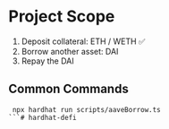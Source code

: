 # Project Scope

1. Deposit collateral: ETH / WETH  ✅
2. Borrow another asset: DAI
3. Repay the DAI

## Common Commands

```
 npx hardhat run scripts/aaveBorrow.ts    
```# hardhat-defi
